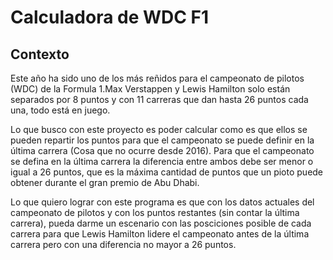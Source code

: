 # Calculadora de WDC F1
## Contexto
Este año ha sido uno de los más reñidos para el campeonato de pilotos (WDC) de la Formula 1.Max Verstappen y Lewis Hamilton solo están separados por 8 puntos y con 11 carreras que dan hasta 26 puntos cada una, todo está en juego. 

Lo que busco con este proyecto es poder calcular como es que ellos se pueden repartir los puntos para que el campeonato se puede definir en la última carrera (Cosa que no ocurre desde 2016). Para que el campeonato se defina en la última carrera la diferencia entre ambos debe ser menor o igual a 26 puntos, que es la máxima cantidad de puntos que un pioto puede obtener durante el gran premio de Abu Dhabi.

Lo que quiero lograr con este programa es que con los datos actuales  del campeonato de pilotos y con los puntos restantes (sin contar la última carrera), pueda darme un escenario con las posciciones posible de cada carrera para que Lewis Hamilton lidere el campeonato antes de la última carrera pero con una diferencia no mayor a 26 puntos.
